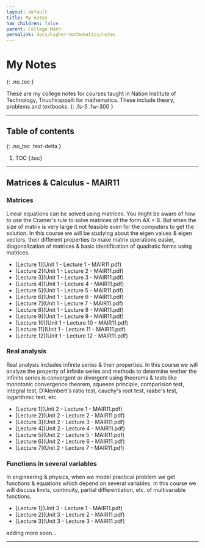 ```yaml
---
layout: default
title: My notes
has_children: false
parent: College Math
permalink: docs/higher-mathematics/notes
---
```


# My Notes
{: .no_toc }

These are my college notes for courses taught in Nation Institute of Technology, Tiruchirappalli for mathematics. These include theory, problems and textbooks.
{: .fs-5 .fw-300 }

---

## Table of contents
{: .no_toc .text-delta }

1. TOC
{:toc}

---

## Matrices & Calculus - MAIR11

### Matrices
Linear equations can be solved using matrices. You might be aware of how to use the Cramer's rule to solve matrices of the form AX = B. But when the size of matrix is very large it not feasible even for the computers to get the solution. In this course we will be studying about the eigen values & eigen vectors, their different properties to make matrix operations easier, diagonalization of matrices & basic identification of quadratic forms using matrices.

- [Lecture 1](Unit 1 - Lecture 1 - MAIR11.pdf)
- [Lecture 2](Unit 1 - Lecture 2 - MAIR11.pdf)
- [Lecture 3](Unit 1 - Lecture 3 - MAIR11.pdf)
- [Lecture 4](Unit 1 - Lecture 4 - MAIR11.pdf)
- [Lecture 5](Unit 1 - Lecture 5 - MAIR11.pdf)
- [Lecture 6](Unit 1 - Lecture 6 - MAIR11.pdf)
- [Lecture 7](Unit 1 - Lecture 7 - MAIR11.pdf)
- [Lecture 8](Unit 1 - Lecture 8 - MAIR11.pdf)
- [Lecture 9](Unit 1 - Lecture 9 - MAIR11.pdf)
- [Lecture 10](Unit 1 - Lecture 10 - MAIR11.pdf)
- [Lecture 11](Unit 1 - Lecture 11 - MAIR11.pdf)
- [Lecture 12](Unit 1 - Lecture 12 - MAIR11.pdf)

### Real analysis
Real analysis includes infinite series & their properties. In this course we will analyze the property of infinite series and methods to determine wether the infinite series is convergent or divergent using theorems & tests like monotonic convergence theorem, squeeze principle, comparision test, integral test, D'Alembert's ratio test, cauchy's root test, raabe's test, logarithmic test, etc.

- [Lecture 1](Unit 2 - Lecture 1 - MAIR11.pdf)
- [Lecture 2](Unit 2 - Lecture 2 - MAIR11.pdf)
- [Lecture 3](Unit 2 - Lecture 3 - MAIR11.pdf)
- [Lecture 4](Unit 2 - Lecture 4 - MAIR11.pdf)
- [Lecture 5](Unit 2 - Lecture 5 - MAIR11.pdf)
- [Lecture 6](Unit 2 - Lecture 6 - MAIR11.pdf)
- [Lecture 7](Unit 2 - Lecture 7 - MAIR11.pdf)

### Functions in several variables
In engineering & physics, when we model practical problem we get functions & equations which depend on several variables. In this course we will discuss limits, continuity, partial differentiation, etc. of multivariable functions.

- [Lecture 1](Unit 3 - Lecture 1 - MAIR11.pdf)
- [Lecture 2](Unit 3 - Lecture 2 - MAIR11.pdf)
- [Lecture 3](Unit 3 - Lecture 3 - MAIR11.pdf)

adding more soon...

---
